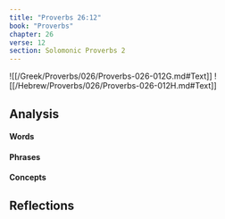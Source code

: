 ```yaml
---
title: "Proverbs 26:12"
book: "Proverbs"
chapter: 26
verse: 12
section: Solomonic Proverbs 2
---
```

![[/Greek/Proverbs/026/Proverbs-026-012G.md#Text]]
![[/Hebrew/Proverbs/026/Proverbs-026-012H.md#Text]]

## Analysis

#### Words

#### Phrases

#### Concepts

## Reflections
